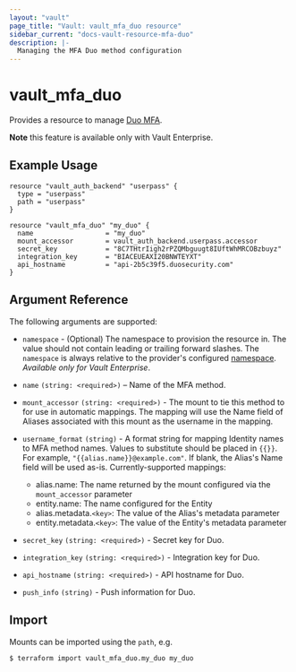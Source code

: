 ```yaml
---
layout: "vault"
page_title: "Vault: vault_mfa_duo resource"
sidebar_current: "docs-vault-resource-mfa-duo"
description: |-
  Managing the MFA Duo method configuration
---
```


# vault\_mfa\_duo

Provides a resource to manage [Duo MFA](https://www.vaultproject.io/docs/enterprise/mfa/mfa-duo.html).

**Note** this feature is available only with Vault Enterprise.

## Example Usage

```hcl
resource "vault_auth_backend" "userpass" {
  type = "userpass"
  path = "userpass"
}

resource "vault_mfa_duo" "my_duo" {
  name                  = "my_duo"
  mount_accessor        = vault_auth_backend.userpass.accessor
  secret_key            = "8C7THtrIigh2rPZQMbguugt8IUftWhMRCOBzbuyz"
  integration_key       = "BIACEUEAXI20BNWTEYXT"
  api_hostname          = "api-2b5c39f5.duosecurity.com"
}
```

## Argument Reference

The following arguments are supported:

* `namespace` - (Optional) The namespace to provision the resource in.
  The value should not contain leading or trailing forward slashes.
  The `namespace` is always relative to the provider's configured [namespace](/docs/providers/vault#namespace).
   *Available only for Vault Enterprise*.

- `name` `(string: <required>)` – Name of the MFA method.

- `mount_accessor` `(string: <required>)` - The mount to tie this method to for use in automatic mappings. The mapping will use the Name field of Aliases associated with this mount as the username in the mapping.

- `username_format` `(string)` - A format string for mapping Identity names to MFA method names. Values to substitute should be placed in `{{}}`. For example, `"{{alias.name}}@example.com"`. If blank, the Alias's Name field will be used as-is. Currently-supported mappings:
  - alias.name: The name returned by the mount configured via the `mount_accessor` parameter
  - entity.name: The name configured for the Entity
  - alias.metadata.`<key>`: The value of the Alias's metadata parameter
  - entity.metadata.`<key>`: The value of the Entity's metadata parameter

- `secret_key` `(string: <required>)` - Secret key for Duo.

- `integration_key` `(string: <required>)` - Integration key for Duo.

- `api_hostname` `(string: <required>)` - API hostname for Duo.

- `push_info` `(string)` - Push information for Duo.

## Import

Mounts can be imported using the `path`, e.g.

```
$ terraform import vault_mfa_duo.my_duo my_duo
```
